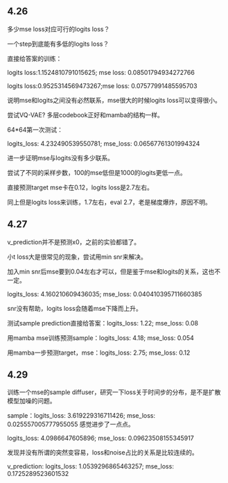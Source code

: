 ## 4.26

多少mse loss对应可行的logits loss？

一个step到底能有多低的logits loss？

直接给答案的训练：

logits loss:1.1524810791015625; mse loss: 0.08501794934272766

logits loss:0.9525314569473267;mse loss: 0.07577991485595703

说明mse和logits之间没有必然联系，mse很大的时候logits loss可以变得很小。

尝试VQ-VAE? 多层codebook正好和mamba的结构一样。

64*64第一次测试：

logits_loss: 4.232490539550781; mse_loss: 0.06567761301994324

进一步证明mse与logits没有多少联系。

尝试了不同的采样步数，100的mse低但是1000的logits更低一点。

直接预测target mse卡在0.12，logits loss是2.7左右。

同上但是logits loss来训练，1.7左右，eval 2.7，老是梯度爆炸，原因不明。

## 4.27

v_prediction并不是预测x0，之前的实验都错了。

小t loss大是很常见的现象，尝试用min snr来解决。

加入min snr后mse要到0.04左右才可以，但是鉴于mse和logits的关系，这也不一定。

logits_loss: 4.160210609436035; mse_loss: 0.040410395711660385

snr没有帮助，logits loss会随着mse下降而上升。

测试sample prediction直接给答案：logits_loss: 1.22; mse_loss: 0.08

用mamba mse训练预测sample：logits_loss: 4.18; mse_loss: 0.054

用mamba一步预测target，mse：logits_loss: 2.75; mse_loss: 0.12

## 4.29

训练一个mse的sample diffuser，研究一下loss关于时间步的分布，是不是扩散模型加噪的问题。

sample：logits_loss: 3.619229316711426; mse_loss: 0.025557005777955055 感觉进步了一点点。

logits_loss: 4.0986647605896; mse_loss: 0.09623508155345917

发现并没有所谓的突然变容易，loss和noise占比的关系是比较连续的。

v_prediction: logits_loss: 1.0539296865463257; mse_loss: 0.1725289523601532